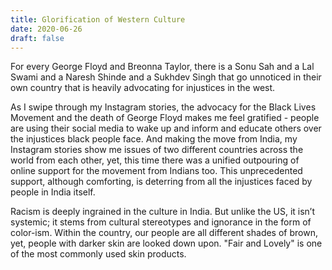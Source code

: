 ```yaml
---
title: Glorification of Western Culture
date: 2020-06-26
draft: false
---
```


For every George Floyd and Breonna Taylor, there is a Sonu Sah and a Lal Swami and a Naresh Shinde and a Sukhdev Singh that go unnoticed in their own country that is heavily advocating for injustices in the west.

<!---more--->

As I swipe through my Instagram stories, the advocacy for the Black Lives Movement and the death of George Floyd makes me feel gratified - people are using their social media to wake up and inform and educate others over the injustices black people face. And making the move from India, my Instagram stories show me issues of two different countries across the world from each other, yet, this time there was a unified outpouring of online support for the movement from Indians too. This unprecedented support, although comforting, is deterring from all the injustices faced by people in India itself.

Racism is deeply ingrained in the culture in India. But unlike the US, it isn’t systemic; it stems from cultural stereotypes and ignorance in the form of color-ism. Within the country, our people are all different shades of brown, yet, people with darker skin are looked down upon. "Fair and Lovely" is one of the most commonly used skin products. 